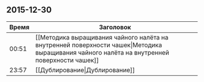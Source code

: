 ## 2015-12-30
| Время | Заголовок |
| --- | --- |
| 00:51 | [[Методика выращивания чайного налёта на внутренней поверхности чашек\|Методика выращивания чайного налёта на внутренней поверхности чашек]] |
| 23:57 | [[Дублирование\|Дублирование]] |

